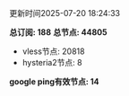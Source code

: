 更新时间2025-07-20 18:24:33

**总订阅: 188**
**总节点: 44805**
- vless节点: 20818
- hysteria2节点: 8

**google ping有效节点: 14**

